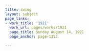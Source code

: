 ```yaml
---
title: swing
layout: subject
page_links:
- work_title: '1921'
  work_url: pages/works/1921
  page_title: Sunday August 14, 1921
  page_anchor: page-1352

---
```

